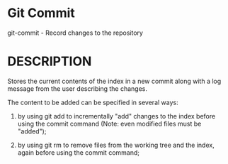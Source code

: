 Git Commit
=============

git-commit - Record changes to the repository

DESCRIPTION
=============

Stores the current contents of the index in a new commit along with a log message from the user describing the changes.

The content to be added can be specified in several ways:

1. by using git add to incrementally "add" changes to the index before using the commit command (Note: even modified files must be "added");

2. by using git rm to remove files from the working tree and the index, again before using the commit command;

